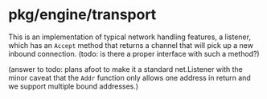 # pkg/engine/transport

This is an implementation of typical network handling features, a listener,
which has an `Accept` method that returns a channel that will pick up a new
inbound connection. (todo: is there a proper interface with such a method?)

(answer to todo: plans afoot to make it a standard net.Listener with the minor
caveat that the `Addr` function only allows one address in return and we support
multiple bound addresses.)